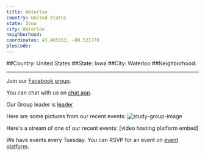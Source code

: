 ```yaml
---
title: Waterloo
country: United States
state: Iowa
city: Waterloo
neighborhood: 
coordinates: 43.465552, -80.521779
plusCode:
---
```


##Country: United States
##State: Iowa
##City: Waterloo
##Neighborhood: 
*****
Join our [Facebook group](https://www.facebook.com/groups/free.code.camp.waterloo.iowa).

You can chat with us on [chat app]().

Our Group leader is [leader]()

Here are some pictures from our recent events:
![study-group-image]()

Here's a stream of one of our recent events:
[video hosting platform embed]

We have events every Tuesday. You can RSVP for an event on [event platform]().
